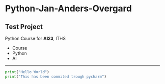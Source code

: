 # Python-Jan-Anders-Overgard

## Test Project

Python Course for **AI23**, ITHS

- Course
- Python
- AI 

---

```` python
print("Hello World")
print("This has been commited trough pycharm")
````
